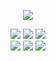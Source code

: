<p align="center">
  <img src="https://github-readme-stats.vercel.app/api/?username=neexz&title_color=FF004B &text_color=9f9f9f&show_icons=true&bg_color=00000000&hide_border=true&icon_color=FF004B &hide_title=true&count_private=true"/>
</p>

<div align="center">
<a><img src="https://img.shields.io/badge/javascript-HexColor?style=for-the-badge&logo=javascript&color=0d1117&logoColor=2a6ecb"/></a>
<a><img src="https://img.shields.io/badge/node.js-HexColor?style=for-the-badge&logo=node.js&color=0d1117&logoColor=white"/></a>
<a><img src="https://img.shields.io/badge/python-HexColor?style=for-the-badge&logo=python&color=0d1117&logoColor=white"/></a><br>
<a><img src="https://img.shields.io/badge/html-HexColor?style=for-the-badge&logo=html5&color=0d1117&logoColor=white"/></a>
<a><img src="https://img.shields.io/badge/css-HexColor?style=for-the-badge&logo=css3&color=0d1117&logoColor=white"/></a>
<a><img src="https://img.shields.io/badge/CSharp-HexColor?style=for-the-badge&logo=c-sharp&color=0d1117&logoColor=white"/></a>
</div>
